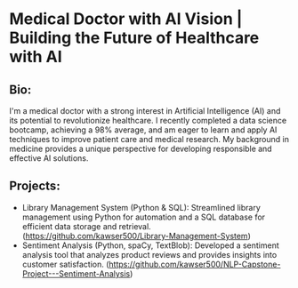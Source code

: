 # Medical Doctor with AI Vision | Building the Future of Healthcare with AI

## Bio:

I'm a medical doctor with a strong interest in Artificial Intelligence (AI) and its potential to revolutionize healthcare. 
I recently completed a data science bootcamp, achieving a 98% average, and am eager to learn and apply AI techniques to improve patient care and medical research.  My background in medicine provides a unique perspective for developing responsible and effective AI solutions.

## Projects:

* Library Management System (Python & SQL): Streamlined library management using Python for automation and a SQL database for efficient data storage and retrieval. (https://github.com/kawser500/Library-Management-System)
* Sentiment Analysis (Python, spaCy, TextBlob): Developed a sentiment analysis tool that analyzes product reviews and provides insights into customer satisfaction. (https://github.com/kawser500/NLP-Capstone-Project---Sentiment-Analysis)

